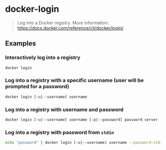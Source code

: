 # docker-login

> Log into a Docker registry. More information: <https://docs.docker.com/reference/cli/docker/login/>.

## Examples

### Interactively log into a registry

```bash
docker login
```

### Log into a registry with a specific username (user will be prompted for a password)

```bash
docker login [-u|--username] username
```

### Log into a registry with username and password

```bash
docker login [-u|--username] username [-p|--password] password server
```

### Log into a registry with password from `stdin`

```bash
echo "password" | docker login [-u|--username] username --password-stdin
```
